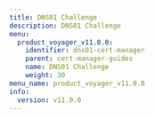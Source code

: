 ```yaml
---
title: DNS01 Challenge
description: DNS01 Challenge
menu:
  product_voyager_v11.0.0:
    identifier: dns01-cert-manager
    parent: cert-manager-guides
    name: DNS01 Challenge
    weight: 30
menu_name: product_voyager_v11.0.0
info:
  version: v11.0.0
---
```



